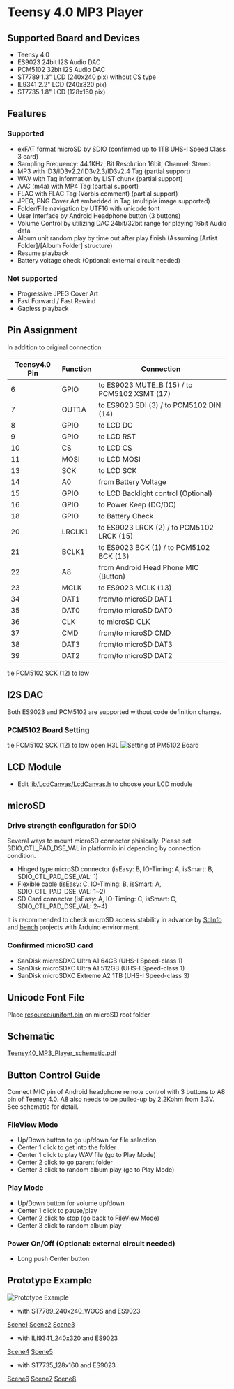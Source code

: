 # Teensy 4.0 MP3 Player
## Supported Board and Devices
* Teensy 4.0
* ES9023 24bit I2S Audio DAC
* PCM5102 32bit I2S Audio DAC
* ST7789 1.3" LCD (240x240 pix) without CS type
* IL9341 2.2" LCD (240x320 pix)
* ST7735 1.8" LCD (128x160 pix)

## Features
### Supported
* exFAT format microSD by SDIO (confirmed up to 1TB UHS-I Speed Class 3 card)
* Sampling Frequency: 44.1KHz, Bit Resolution 16bit, Channel: Stereo
* MP3 with ID3/ID3v2.2/ID3v2.3/ID3v2.4 Tag (partial support)
* WAV with Tag information by LIST chunk (partial support)
* AAC (m4a) with MP4 Tag (partial support)
* FLAC with FLAC Tag (Vorbis comment) (partial support)
* JPEG, PNG Cover Art embedded in Tag (multiple image supported)
* Folder/File navigation by UTF16 with unicode font
* User Interface by Android Headphone button (3 buttons)
* Volume Control by utilizing DAC 24bit/32bit range for playing 16bit Audio data
* Album unit random play by time out after play finish (Assuming [Artist Folder]/[Album Folder] structure)
* Resume playback
* Battery voltage check (Optional: external circuit needed)

### Not supported
* Progressive JPEG Cover Art
* Fast Forward / Fast Rewind
* Gapless playback

## Pin Assignment
In addition to original connection

| Teensy4.0 Pin | Function | Connection |
----|----|----
| 6 | GPIO | to ES9023 MUTE_B (15) / to PCM5102 XSMT (17) |
| 7 | OUT1A | to ES9023 SDI (3) / to PCM5102 DIN (14) |
| 8 | GPIO | to LCD DC |
| 9 | GPIO | to LCD RST |
| 10 | CS | to LCD CS |
| 11 | MOSI | to LCD MOSI |
| 13 | SCK | to LCD SCK |
| 14 | A0 | from Battery Voltage |
| 15 | GPIO | to LCD Backlight control (Optional) | 
| 16 | GPIO | to Power Keep (DC/DC) |
| 18 | GPIO | to Battery Check |
| 20 | LRCLK1 | to ES9023 LRCK (2) / to PCM5102 LRCK (15) |
| 21 | BCLK1 | to ES9023 BCK (1) / to PCM5102 BCK (13) | 
| 22 | A8 | from Android Head Phone MIC (Button) |
| 23 | MCLK | to ES9023 MCLK (13) |
| 34 | DAT1 | from/to microSD DAT1 |
| 35 | DAT0 | from/to microSD DAT0 |
| 36 | CLK | to microSD CLK |
| 37 | CMD | from/to microSD CMD |
| 38 | DAT3 | from/to microSD DAT3 |
| 39 | DAT2 | from/to microSD DAT2 |

tie PCM5102 SCK (12) to low

## I2S DAC
Both ES9023 and PCM5102 are supported without code definition change.
### PCM5102 Board Setting
tie PCM5102 SCK (12) to low
open H3L
![Setting of PM5102 Board](doc/PCM5102A_Board_setting.png)

## LCD Module
* Edit [lib/LcdCanvas/LcdCanvas.h](lib/LcdCanvas/LcdCanvas.h) to choose your LCD module

## microSD
### Drive strength configuration for SDIO
Several ways to mount microSD connector phisically.
Please set SDIO_CTL_PAD_DSE_VAL in platformio.ini depending by connection condition.
* Hinged type microSD connector (isEasy: B, IO-Timing: A, isSmart: B, SDIO_CTL_PAD_DSE_VAL: 1)
* Flexible cable (isEasy: C, IO-Timing: B, isSmart: A, SDIO_CTL_PAD_DSE_VAL: 1~2)
* SD Card connector (isEasy: A, IO-Timing: C, isSmart: C, SDIO_CTL_PAD_DSE_VAL: 2~4)

It is recommended to check microSD access stability in advance by [SdInfo](lib/SdFat/examples/SdInfo) and [bench](lib/SdFat/examples/bench) projects with Arduino environment.

### Confirmed microSD card
* SanDisk microSDXC Ultra A1 64GB (UHS-I Speed-class 1)
* SanDisk microSDXC Ultra A1 512GB (UHS-I Speed-class 1)
* SanDisk microSDXC Extreme A2 1TB (UHS-I Speed-class 3)

## Unicode Font File
Place [resource/unifont.bin](resource/unifont.bin) on microSD root folder

## Schematic
[Teensy40_MP3_Player_schematic.pdf](doc/Teensy40_MP3_Player_schematic.pdf)

## Button Control Guide
Connect MIC pin of Android headphone remote control with 3 buttons to A8 pin of Teensy 4.0.
A8 also needs to be pulled-up by 2.2Kohm from 3.3V. See schematic for detail.

### FileView Mode
* Up/Down button to go up/down for file selection
* Center 1 click to get into the folder
* Center 1 click to play WAV file (go to Play Mode)
* Center 2 click to go parent folder
* Center 3 click to random album play (go to Play Mode)

### Play Mode
* Up/Down button for volume up/down
* Center 1 click to pause/play
* Center 2 click to stop (go back to FileView Mode)
* Center 3 click to random album play

### Power On/Off (Optional: external circuit needed)
* Long push Center button

## Prototype Example
![Prototype Example](doc/Teensy40_MP3_Player_prototype.jpg)

* with ST7789_240x240_WOCS and ES9023

[Scene1](doc/Teensy40_MP3_Player_ST7789_240x240_WOCS_0.jpg)
[Scene2](doc/Teensy40_MP3_Player_ST7789_240x240_WOCS_1.jpg)
[Scene3](doc/Teensy40_MP3_Player_ST7789_240x240_WOCS_2.jpg)

* with ILI9341_240x320 and ES9023

[Scene4](doc/Teensy40_MP3_Player_ILI9341_240x320_0.jpg)
[Scene5](doc/Teensy40_MP3_Player_ILI9341_240x320_1.jpg)

* with ST7735_128x160 and ES9023

[Scene6](doc/Teensy40_MP3_Player_ST7735_128x160_0.jpg)
[Scene7](doc/Teensy40_MP3_Player_ST7735_128x160_1.jpg)
[Scene8](doc/Teensy40_MP3_Player_ST7735_128x160_2.jpg)
